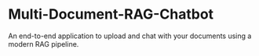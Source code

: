 # Multi-Document-RAG-Chatbot
An end-to-end application to upload and chat with your documents using a modern RAG pipeline.
